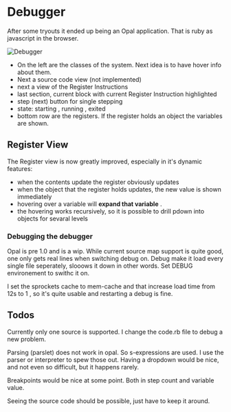 # Debugger

After some tryouts it ended up being an Opal application. That is ruby as javascript in the browser.

![Debugger](https://raw.githubusercontent.com/salama/salama-debugger/master/static/debugger.png)

- On the left are the classes of the system. Next idea is to have hover info about them.
- Next a source code view (not implemented)
- next a view of the Register Instructions
- last section, current block with current Register Instruction highlighted
- step (next) button for single stepping
- state: starting , running , exited
- bottom row are the registers. If the register holds an object the variables are shown.

## Register View

The Register view is now greatly improved, especially in it's dynamic features:

- when the contents update the register obviously updates
- when the object that the register holds updates, the new value is shown immediately
- hovering over a variable will **expand that variable** .
- the hovering works recursively, so it is possible to drill pdown into objects for sevaral levels


### Debugging the debugger

Opal is pre 1.0 and is a wip. While current source map support is quite good, one only gets
real lines when switching debug on. Debug make it load every single file seperately, slooows it
down in other words. Set DEBUG environement to swithc it on.

I set the sprockets cache to mem-cache and that increase load time from 12s to 1 , so it's quite
usable and restarting a debug is fine.

## Todos

Currently only one source is supported. I change the code.rb file to debug a new problem.

Parsing (parslet) does not work in opal. So s-expressions are used. I use the parser or interpreter
to spew those out. Having a dropdown would be nice, and not even so difficult, but it happens rarely.

Breakpoints would be nice at some point. Both in step count and variable value.

Seeing the source code should be possible, just have to keep it around.
